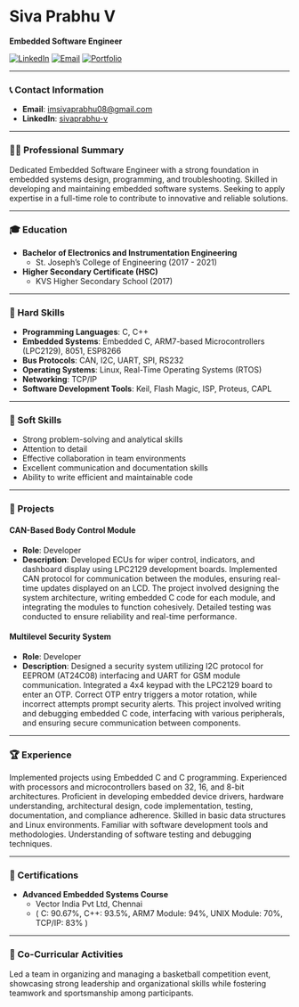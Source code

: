 # Siva Prabhu V

**Embedded Software Engineer**

[![LinkedIn](https://img.shields.io/badge/LinkedIn-Connect-blue)](https://www.linkedin.com/in/sivaprabhu-v/)
[![Email](https://img.shields.io/badge/Email-imsivaprabhu08%40gmail.com-red)](mailto:imsivaprabhu08@gmail.com)
[![Portfolio](https://img.shields.io/badge/Portfolio-Visit%20My%20Site-blue)](https://sibhu-88.github.io/sivaprabhu.github.io/)

---

### 📞 Contact Information
- **Email**: [imsivaprabhu08@gmail.com](mailto:imsivaprabhu08@gmail.com)
- **LinkedIn**: [sivaprabhu-v](https://www.linkedin.com/in/sivaprabhu-v/)

---

### 👨‍💻 Professional Summary

Dedicated Embedded Software Engineer with a strong foundation in embedded systems design, programming, and troubleshooting. Skilled in developing and maintaining embedded software systems. Seeking to apply expertise in a full-time role to contribute to innovative and reliable solutions.

---

### 🎓 Education

- **Bachelor of Electronics and Instrumentation Engineering**
  - St. Joseph’s College of Engineering (2017 - 2021)
- **Higher Secondary Certificate (HSC)**
  - KVS Higher Secondary School (2017)

---

### 💼 Hard Skills

- **Programming Languages**: C, C++
- **Embedded Systems**: Embedded C, ARM7-based Microcontrollers (LPC2129), 8051, ESP8266
- **Bus Protocols**: CAN, I2C, UART, SPI, RS232
- **Operating Systems**: Linux, Real-Time Operating Systems (RTOS)
- **Networking**: TCP/IP
- **Software Development Tools**: Keil, Flash Magic, ISP, Proteus, CAPL

---

### 🌟 Soft Skills

- Strong problem-solving and analytical skills
- Attention to detail
- Effective collaboration in team environments
- Excellent communication and documentation skills
- Ability to write efficient and maintainable code

---

### 🚀 Projects

#### CAN-Based Body Control Module
- **Role**: Developer
- **Description**: Developed ECUs for wiper control, indicators, and dashboard display using LPC2129 development boards. Implemented CAN protocol for communication between the modules, ensuring real-time updates displayed on an LCD. The project involved designing the system architecture, writing embedded C code for each module, and integrating the modules to function cohesively. Detailed testing was conducted to ensure reliability and real-time performance.

#### Multilevel Security System
- **Role**: Developer
- **Description**: Designed a security system utilizing I2C protocol for EEPROM (AT24C08) interfacing and UART for GSM module communication. Integrated a 4x4 keypad with the LPC2129 board to enter an OTP. Correct OTP entry triggers a motor rotation, while incorrect attempts prompt security alerts. This project involved writing and debugging embedded C code, interfacing with various peripherals, and ensuring secure communication between components.

---

### 🏆 Experience

Implemented projects using Embedded C and C programming. Experienced with processors and microcontrollers based on 32, 16, and 8-bit architectures. Proficient in developing embedded device drivers, hardware understanding, architectural design, code implementation, testing, documentation, and compliance adherence. Skilled in basic data structures and Linux environments. Familiar with software development tools and methodologies. Understanding of software testing and debugging techniques.

---

### 📜 Certifications

- **Advanced Embedded Systems Course**
  - Vector India Pvt Ltd, Chennai
  - ( C: 90.67%, C++: 93.5%, ARM7 Module: 94%, UNIX Module: 70%, TCP/IP: 83% )

---

### 🏀 Co-Curricular Activities

Led a team in organizing and managing a basketball competition event, showcasing strong leadership and organizational skills while fostering teamwork and sportsmanship among participants.
